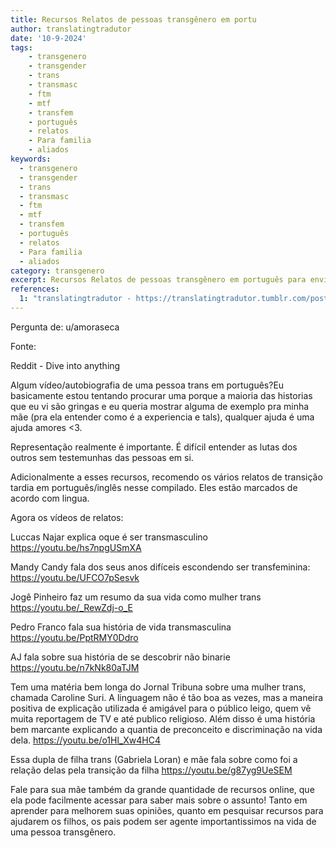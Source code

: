 ```yaml
---
title: Recursos Relatos de pessoas transgênero em portu
author: translatingtradutor
date: '10-9-2024'
tags:
    - transgenero
    - transgender
    - trans
    - transmasc
    - ftm
    - mtf
    - transfem
    - português
    - relatos
    - Para familia
    - aliados
keywords:
  - transgenero
  - transgender
  - trans
  - transmasc
  - ftm
  - mtf
  - transfem
  - português
  - relatos
  - Para familia
  - aliados
category: transgenero
excerpt: Recursos Relatos de pessoas transgênero em português para enviar aos leigos Pergunta de u/amorasecaFonteReddit - Dive into anythingAlgum vídeo/aut...
references:
  1: "translatingtradutor - https://translatingtradutor.tumblr.com/post/761243806270111744/recursos-relatos-de-pessoas-transg%C3%AAnero-em"
---
```


Pergunta de: u/amoraseca

Fonte:

Reddit - Dive into anything

Algum vídeo/autobiografia de uma pessoa trans em português?Eu basicamente estou tentando procurar uma porque a maioria das historias que eu vi são gringas e eu queria mostrar alguma de exemplo pra minha mãe (pra ela entender como é a experiencia e tals), qualquer ajuda é uma ajuda amores <3.

Representação realmente é importante. É difícil entender as lutas dos outros sem testemunhas das pessoas em si.

Adicionalmente a esses recursos, recomendo os vários relatos de transição tardia em português/inglês nesse compilado. Eles estão marcados de acordo com lingua.

Agora os vídeos de relatos:

Luccas Najar explica oque é ser transmasculino https://youtu.be/hs7npgUSmXA

Mandy Candy fala dos seus anos difíceis escondendo ser transfeminina: https://youtu.be/UFCO7pSesvk

Jogê Pinheiro faz um resumo da sua vida como mulher trans https://youtu.be/_RewZdj-o_E

Pedro Franco fala sua história de vida transmasculina https://youtu.be/PptRMY0Ddro

AJ fala sobre sua história de se descobrir não binarie https://youtu.be/n7kNk80aTJM

Tem uma matéria bem longa do Jornal Tribuna sobre uma mulher trans, chamada Caroline Suri. A linguagem não é tão boa as vezes, mas a maneira positiva de explicação utilizada é amigável para o público leigo, quem vê muita reportagem de TV e até publico religioso. Além disso é uma história bem marcante explicando a quantia de preconceito e discriminação na vida dela. https://youtu.be/o1Hl_Xw4HC4

Essa dupla de filha trans (Gabriela Loran) e mãe fala sobre como foi a relação delas pela transição da filha https://youtu.be/g87yg9UeSEM

Fale para sua mãe também da grande quantidade de recursos online, que ela pode facilmente acessar para saber mais sobre o assunto! Tanto em aprender para melhorem suas opiniões, quanto em pesquisar recursos para ajudarem os filhos, os pais podem ser agente importantissimos na vida de uma pessoa transgênero.
